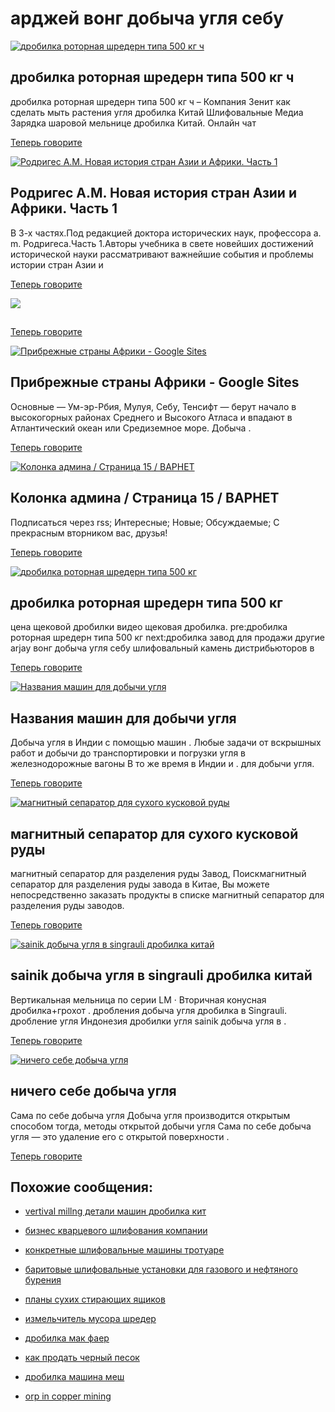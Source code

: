 # арджей вонг добыча угля себу
<a href="https://ru.ecuriezuff.be/products/" target="_blank">![дробилка роторная шредерн типа 500 кг ч](https://github.com/millmachine/images/raw/main/377.jpg)</a>
## дробилка роторная шредерн типа 500 кг ч
дробилка роторная шредерн типа 500 кг ч – Компания Зенит как сделать мыть растения угля дробилка Китай Шлифовальные Медиа Зарядка шаровой мельнице дробилка Китай. Онлайн чат
<a href="https://ru.ecuriezuff.be/products/" target="_blank">Теперь говорите</a>
<a href="https://ru.ecuriezuff.be/products/" target="_blank">![Родригес А.М. Новая история стран Азии и Африки. Часть 1](https://github.com/millmachine/images/raw/main/537.jpg)</a>
## Родригес А.М. Новая история стран Азии и Африки. Часть 1
В 3-х частях.Под редакцией доктора исторических наук, профессора a. m. Родригеса.Часть 1.Авторы учебника в свете новейших достижений исторической науки рассматривают важнейшие события и проблемы истории стран Азии и 
<a href="https://ru.ecuriezuff.be/products/" target="_blank">Теперь говорите</a>
<a href="https://ru.ecuriezuff.be/products/" target="_blank">![](https://github.com/millmachine/images/raw/main/314.jpg)</a>
## 

<a href="https://ru.ecuriezuff.be/products/" target="_blank">Теперь говорите</a>
<a href="https://ru.ecuriezuff.be/products/" target="_blank">![Прибрежные страны Африки - Google Sites](https://github.com/millmachine/images/raw/main/61.jpg)</a>
## Прибрежные страны Африки - Google Sites
Основные — Ум-эр-Рбия, Мулуя, Себу, Тенсифт — берут начало в высокогорных районах Среднего и Высокого Атласа и впадают в Атлантический океан или Средиземное море.  Добыча .
<a href="https://ru.ecuriezuff.be/products/" target="_blank">Теперь говорите</a>
<a href="https://ru.ecuriezuff.be/products/" target="_blank">![Колонка админа / Страница 15 / ВАРНЕТ](https://github.com/millmachine/images/raw/main/403.jpg)</a>
## Колонка админа / Страница 15 / ВАРНЕТ
Подписаться через rss; Интересные; Новые; Обсуждаемые; С прекрасным вторником вас, друзья!
<a href="https://ru.ecuriezuff.be/products/" target="_blank">Теперь говорите</a>
<a href="https://ru.ecuriezuff.be/products/" target="_blank">![дробилка роторная шредерн типа 500 кг](https://github.com/millmachine/images/raw/main/175.jpg)</a>
## дробилка роторная шредерн типа 500 кг
цена щековой дробилки видео щековая дробилка. pre:дробилка роторная шредерн типа 500 кг next:дробилка завод для продажи другие arjay вонг добыча угля себу шлифовальный камень дистрибьюторов в 
<a href="https://ru.ecuriezuff.be/products/" target="_blank">Теперь говорите</a>
<a href="https://ru.ecuriezuff.be/products/" target="_blank">![Названия машин для добычи угля](https://github.com/millmachine/images/raw/main/734.jpg)</a>
## Названия машин для добычи угля
Добыча угля в Индии с помощью машин . Любые задачи от вскрышных работ и добычи до транспортировки и погрузки угля в железнодорожные вагоны  В то же время в Индии и . для добычи угля.
<a href="https://ru.ecuriezuff.be/products/" target="_blank">Теперь говорите</a>
<a href="https://ru.ecuriezuff.be/products/" target="_blank">![магнитный сепаратор для сухого кусковой руды](https://github.com/millmachine/images/raw/main/426.jpg)</a>
## магнитный сепаратор для сухого кусковой руды
магнитный сепаратор для разделения руды Завод, Поискмагнитный сепаратор для разделения руды завода в Китае, Вы можете непосредственно заказать продукты в списке магнитный сепаратор для разделения руды заводов.
<a href="https://ru.ecuriezuff.be/products/" target="_blank">Теперь говорите</a>
<a href="https://ru.ecuriezuff.be/products/" target="_blank">![sainik добыча угля в singrauli дробилка китай](https://github.com/millmachine/images/raw/main/340.jpg)</a>
## sainik добыча угля в singrauli дробилка китай
Вертикальная мельница по серии LM · Вторичная конусная дробилка+грохот . дробления добыча угля дробилка в Singrauli. дробление угля Индонезия дробилки угля sainik добыча угля в .
<a href="https://ru.ecuriezuff.be/products/" target="_blank">Теперь говорите</a>
<a href="https://ru.ecuriezuff.be/products/" target="_blank">![ничего себе добыча угля](https://github.com/millmachine/images/raw/main/159.jpg)</a>
## ничего себе добыча угля
Сама по себе добыча угля Добыча угля производится открытым способом тогда, методы открытой добычи угля Сама по себе добыча угля — это удаление его с открытой поверхности .
<a href="https://ru.ecuriezuff.be/products/" target="_blank">Теперь говорите</a>
## Похожие сообщения:
* [vertival millng детали машин дробилка кит](vertival%20millng%20%D0%B4%D0%B5%D1%82%D0%B0%D0%BB%D0%B8%20%D0%BC%D0%B0%D1%88%D0%B8%D0%BD%20%D0%B4%D1%80%D0%BE%D0%B1%D0%B8%D0%BB%D0%BA%D0%B0%20%D0%BA%D0%B8%D1%82.md)
* [бизнес кварцевого шлифования компании](%D0%B1%D0%B8%D0%B7%D0%BD%D0%B5%D1%81%20%D0%BA%D0%B2%D0%B0%D1%80%D1%86%D0%B5%D0%B2%D0%BE%D0%B3%D0%BE%20%D1%88%D0%BB%D0%B8%D1%84%D0%BE%D0%B2%D0%B0%D0%BD%D0%B8%D1%8F%20%D0%BA%D0%BE%D0%BC%D0%BF%D0%B0%D0%BD%D0%B8%D0%B8.md)
* [конкретные шлифовальные машины тротуаре](%D0%BA%D0%BE%D0%BD%D0%BA%D1%80%D0%B5%D1%82%D0%BD%D1%8B%D0%B5%20%D1%88%D0%BB%D0%B8%D1%84%D0%BE%D0%B2%D0%B0%D0%BB%D1%8C%D0%BD%D1%8B%D0%B5%20%D0%BC%D0%B0%D1%88%D0%B8%D0%BD%D1%8B%20%D1%82%D1%80%D0%BE%D1%82%D1%83%D0%B0%D1%80%D0%B5.md)
* [баритовые шлифовальные установки для газового и нефтяного бурения](%D0%B1%D0%B0%D1%80%D0%B8%D1%82%D0%BE%D0%B2%D1%8B%D0%B5%20%D1%88%D0%BB%D0%B8%D1%84%D0%BE%D0%B2%D0%B0%D0%BB%D1%8C%D0%BD%D1%8B%D0%B5%20%D1%83%D1%81%D1%82%D0%B0%D0%BD%D0%BE%D0%B2%D0%BA%D0%B8%20%D0%B4%D0%BB%D1%8F%20%D0%B3%D0%B0%D0%B7%D0%BE%D0%B2%D0%BE%D0%B3%D0%BE%20%D0%B8%20%D0%BD%D0%B5%D1%84%D1%82%D1%8F%D0%BD%D0%BE%D0%B3%D0%BE%20%D0%B1%D1%83%D1%80%D0%B5%D0%BD%D0%B8%D1%8F.md)
* [планы сухих стирающих ящиков](%D0%BF%D0%BB%D0%B0%D0%BD%D1%8B%20%D1%81%D1%83%D1%85%D0%B8%D1%85%20%D1%81%D1%82%D0%B8%D1%80%D0%B0%D1%8E%D1%89%D0%B8%D1%85%20%D1%8F%D1%89%D0%B8%D0%BA%D0%BE%D0%B2.md)
* [измельчитель мусора шредер](%D0%B8%D0%B7%D0%BC%D0%B5%D0%BB%D1%8C%D1%87%D0%B8%D1%82%D0%B5%D0%BB%D1%8C%20%D0%BC%D1%83%D1%81%D0%BE%D1%80%D0%B0%20%D1%88%D1%80%D0%B5%D0%B4%D0%B5%D1%80.md)
* [дробилка мак фаер](%D0%B4%D1%80%D0%BE%D0%B1%D0%B8%D0%BB%D0%BA%D0%B0%20%D0%BC%D0%B0%D0%BA%20%D1%84%D0%B0%D0%B5%D1%80.md)
* [как продать черный песок](%D0%BA%D0%B0%D0%BA%20%D0%BF%D1%80%D0%BE%D0%B4%D0%B0%D1%82%D1%8C%20%D1%87%D0%B5%D1%80%D0%BD%D1%8B%D0%B9%20%D0%BF%D0%B5%D1%81%D0%BE%D0%BA.md)
* [дробилка машина меш](%D0%B4%D1%80%D0%BE%D0%B1%D0%B8%D0%BB%D0%BA%D0%B0%20%D0%BC%D0%B0%D1%88%D0%B8%D0%BD%D0%B0%20%D0%BC%D0%B5%D1%88.md)
* [orp in copper mining](orp%20in%20copper%20mining.md)

